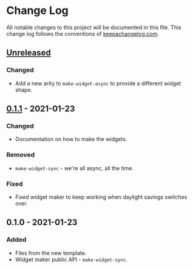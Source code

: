 # Change Log
All notable changes to this project will be documented in this file. This change log follows the conventions of [keepachangelog.com](http://keepachangelog.com/).

## [Unreleased]
### Changed
- Add a new arity to `make-widget-async` to provide a different widget shape.

## [0.1.1] - 2021-01-23
### Changed
- Documentation on how to make the widgets.

### Removed
- `make-widget-sync` - we're all async, all the time.

### Fixed
- Fixed widget maker to keep working when daylight savings switches over.

## 0.1.0 - 2021-01-23
### Added
- Files from the new template.
- Widget maker public API - `make-widget-sync`.

[Unreleased]: https://github.com/your-name/caesar-clojure/compare/0.1.1...HEAD
[0.1.1]: https://github.com/your-name/caesar-clojure/compare/0.1.0...0.1.1
